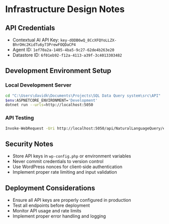 # Infrastructure Design Notes

## API Credentials
- Contextual AI API Key: `key-dODB6wQ_8CcXFQYoLLZX-BhrOHc2KidTu6y73PrewFOQDaCP4`
- Agent ID: `1ef70a2a-1405-4ba5-9c27-62de4b263e20`
- Datastore ID: `6f01eb92-f12a-4113-a39f-3c4013303482`

## Development Environment Setup

### Local Development Server
```bash
cd "C:\Users\davidk\Documents\Projects\SQL Data Query system\src\API"
$env:ASPNETCORE_ENVIRONMENT='Development'
dotnet run --urls=http://localhost:5050
```

### API Testing
```bash
Invoke-WebRequest -Uri http://localhost:5050/api/NaturalLanguageQuery/execute -Method POST -Body '{"Query":"Show all devices","ExportAsJson":true}' -ContentType "application/json" -Headers @{Authorization = 'Bearer eyJhbGciOiJIUzI1NiIsInR5cCI6IkpXVCJ9.eyJzdWIiOiJkZXZ1c2VyIiwicm9sZSI6IkFkbWluIiwiaXNzIjoiU1FMRGF0YVF1ZXJ5U3lzdGVtIiwiYXVkIjoiU1FMRGF0YVF1ZXJ5U3lzdGVtIiwiZXhwIjoxNzY2MDgzMjAwfQ.Sa8mVJdz_S44_qtZNMfuN-rGtZxTSOczX0M3DSV-j-w'}
```

## Security Notes
- Store API keys in `wp-config.php` or environment variables
- Never commit credentials to version control
- Use WordPress nonces for client-side authentication
- Implement proper rate limiting and input validation

## Deployment Considerations
- Ensure all API keys are properly configured in production
- Test all endpoints before deployment
- Monitor API usage and rate limits
- Implement proper error handling and logging
